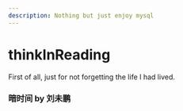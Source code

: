 ```yaml
---
description: Nothing but just enjoy mysql
---
```


# thinkInReading

First of all, just for not forgetting the life I had lived.


### 暗时间 __by 刘未鹏__

